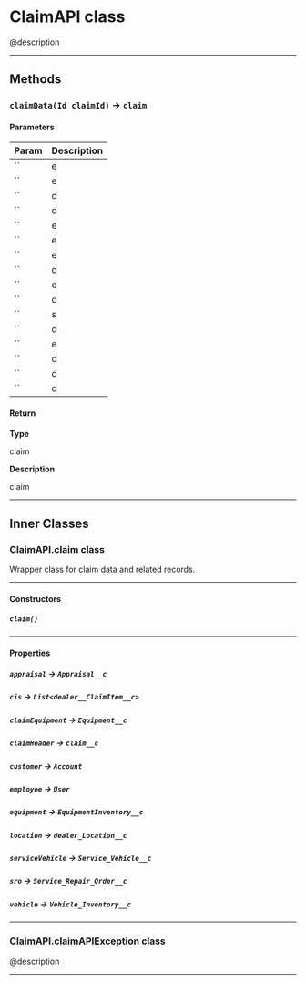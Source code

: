 # ClaimAPI class

@description

---
## Methods
### `claimData(Id claimId)` → `claim`
#### Parameters

| Param | Description |
| ----- | ----------- |
|`` | e |
|`` | e |
|`` | d |
|`` | d |
|`` | e |
|`` | e |
|`` | e |
|`` | d |
|`` | e |
|`` | d |
|`` | s |
|`` | d |
|`` | e |
|`` | d |
|`` | d |
|`` | d |

#### Return

**Type**

claim

**Description**

claim

---
## Inner Classes

### ClaimAPI.claim class

Wrapper class for claim data and related records.

---
#### Constructors
##### `claim()`
---
#### Properties

##### `appraisal` → `Appraisal__c`

##### `cis` → `List<dealer__ClaimItem__c>`

##### `claimEquipment` → `Equipment__c`

##### `claimHeader` → `claim__c`

##### `customer` → `Account`

##### `employee` → `User`

##### `equipment` → `EquipmentInventory__c`

##### `location` → `dealer_Location__c`

##### `serviceVehicle` → `Service_Vehicle__c`

##### `sro` → `Service_Repair_Order__c`

##### `vehicle` → `Vehicle_Inventory__c`

---
### ClaimAPI.claimAPIException class

@description

---
